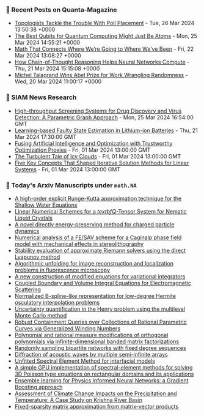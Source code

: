 ### 📝 Recent Posts on Quanta-Magazine
<!-- quanta starts -->
* <a href="https://www.quantamagazine.org/topologists-tackle-the-trouble-with-poll-placement-20240326/">Topologists Tackle the Trouble With Poll Placement</a> - Tue, 26 Mar 2024 13:50:38 +0000
* <a href="https://www.quantamagazine.org/the-best-qubits-for-quantum-computing-might-just-be-atoms-20240325/">The Best Qubits for Quantum Computing Might Just Be Atoms</a> - Mon, 25 Mar 2024 14:55:21 +0000
* <a href="https://www.quantamagazine.org/math-that-connects-where-were-going-to-where-weve-been-20240322/">Math That Connects Where We’re Going to Where We’ve Been</a> - Fri, 22 Mar 2024 13:08:27 +0000
* <a href="https://www.quantamagazine.org/how-chain-of-thought-reasoning-helps-neural-networks-compute-20240321/">How Chain-of-Thought Reasoning Helps Neural Networks Compute</a> - Thu, 21 Mar 2024 15:15:08 +0000
* <a href="https://www.quantamagazine.org/michel-talagrand-wins-abel-prize-for-work-wrangling-randomness-20240320/">Michel Talagrand Wins Abel Prize for Work Wrangling Randomness</a> - Wed, 20 Mar 2024 11:00:17 +0000
<!-- quanta ends -->

### 📝 SIAM News Research
<!-- siam-news starts -->
* <a href="https://sinews.siam.org/Details-Page/high-throughput-screening-systems-for-drug-discovery-and-virus-detection-a-parametric-graph-approach">High-throughput Screening Systems for Drug Discovery and Virus Detection: A Parametric Graph Approach</a> - Mon, 25 Mar 2024 16:54:00 GMT
* <a href="https://sinews.siam.org/Details-Page/learning-based-faulty-state-estimation-in-lithium-ion-batteries">Learning-based Faulty State Estimation in Lithium-ion Batteries</a> - Thu, 21 Mar 2024 17:30:00 GMT
* <a href="https://sinews.siam.org/Details-Page/fusing-artificial-intelligence-and-optimization-with-trustworthy-optimization-proxies">Fusing Artificial Intelligence and Optimization with Trustworthy Optimization Proxies</a> - Fri, 01 Mar 2024 13:00:00 GMT
* <a href="https://sinews.siam.org/Details-Page/the-turbulent-tale-of-icy-clouds">The Turbulent Tale of Icy Clouds</a> - Fri, 01 Mar 2024 13:00:00 GMT
* <a href="https://sinews.siam.org/Details-Page/five-key-concepts-that-shaped-iterative-solution-methods-for-linear-systems">Five Key Concepts That Shaped Iterative Solution Methods for Linear Systems</a> - Fri, 01 Mar 2024 13:00:00 GMT
<!-- siam-news ends -->

### 📝 Today's Arxiv Manuscripts under ``math.NA``
<!-- arxiv-math-na starts -->
* <a href="https://arxiv.org/abs/2403.17123">A high-order explicit Runge-Kutta approximation technique for the Shallow Water Equations</a>
* <a href="https://arxiv.org/abs/2403.17289">Linear Numerical Schemes for a $textbf{Q}$-Tensor System for Nematic Liquid Crystals</a>
* <a href="https://arxiv.org/abs/2403.17322">A novel directly energy-preserving method for charged particle dynamics</a>
* <a href="https://arxiv.org/abs/2403.17434">Numerical analysis of a FE/SAV scheme for a Caginalp phase field model with mechanical effects in stereolithography</a>
* <a href="https://arxiv.org/abs/2403.17504">Stability evaluation of approximate Riemann solvers using the direct Lyapunov method</a>
* <a href="https://arxiv.org/abs/2403.17506">Algorithmic unfolding for image reconstruction and localization problems in fluorescence microscopy</a>
* <a href="https://arxiv.org/abs/2403.17585">A new construction of modified equations for variational integrators</a>
* <a href="https://arxiv.org/abs/2403.17731">Coupled Boundary and Volume Integral Equations for Electromagnetic Scattering</a>
* <a href="https://arxiv.org/abs/2403.17841">Normalized B-spline-like representation for low-degree Hermite osculatory interpolation problems</a>
* <a href="https://arxiv.org/abs/2403.17018">Uncertainty quantification in the Henry problem using the multilevel Monte Carlo method</a>
* <a href="https://arxiv.org/abs/2403.17371">Robust Containment Queries over Collections of Rational Parametric Curves via Generalized Winding Numbers</a>
* <a href="https://arxiv.org/abs/2302.08448">Polynomial and rational measure modifications of orthogonal polynomials via infinite-dimensional banded matrix factorizations</a>
* <a href="https://arxiv.org/abs/2305.04937">Randomly sampling bipartite networks with fixed degree sequences</a>
* <a href="https://arxiv.org/abs/2306.17657">Diffraction of acoustic waves by multiple semi-infinite arrays</a>
* <a href="https://arxiv.org/abs/2309.17027">Unfitted Spectral Element Method for interfacial models</a>
* <a href="https://arxiv.org/abs/2310.00226">A simple GPU implementation of spectral-element methods for solving 3D Poisson type equations on rectangular domains and its applications</a>
* <a href="https://arxiv.org/abs/2302.13143">Ensemble learning for Physics Informed Neural Networks: a Gradient Boosting approach</a>
* <a href="https://arxiv.org/abs/2310.09311">Assessment of Climate Change Impacts on the Precipitation and Temperature: A Case Study on Krishna River Basin</a>
* <a href="https://arxiv.org/abs/2402.09379">Fixed-sparsity matrix approximation from matrix-vector products</a>
<!-- arxiv-math-na ends -->
